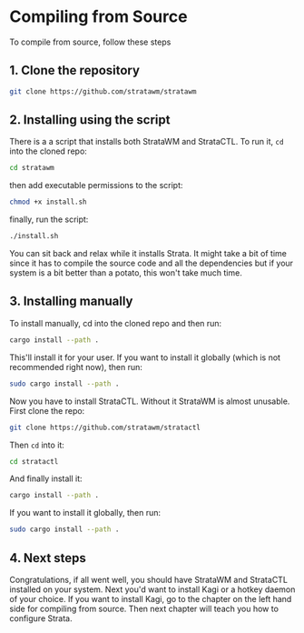 # Compiling from Source

To compile from source, follow these steps

 ## 1. Clone the repository
 ```sh
 git clone https://github.com/stratawm/stratawm
 ```

 ## 2. Installing using the script
 There is a a script that installs both StrataWM and StrataCTL. To run it, `cd` into the cloned repo:
 ```sh
cd stratawm
 ```
 then add executable permissions to the script:
 ```sh
 chmod +x install.sh
 ```
 finally, run the script:
 ```sh
 ./install.sh
 ```

 You can sit back and relax while it installs Strata. It might take a bit of time since it has to compile the source code and all the dependencies but if your system is a bit better than a potato, this won't take much time.

 ## 3. Installing manually
 To install manually, cd into the cloned repo and then run:
 ```sh
 cargo install --path .
 ```
 This'll install it for your user. If you want to install it globally (which is not recommended right now), then run:
 ```sh
 sudo cargo install --path .
 ```

 Now you have to install StrataCTL. Without it StrataWM is almost unusable. First clone the repo:
 ```sh
 git clone https://github.com/stratawm/stratactl
 ```
 Then `cd` into it:
 ```sh
 cd stratactl
 ```
 And finally install it:
 ```sh
 cargo install --path .
 ```
If you want to install it globally, then run:
 ```sh
 sudo cargo install --path .
 ```

 ## 4. Next steps
 Congratulations, if all went well, you should have StrataWM and StrataCTL installed on your system. Next you'd want to install Kagi or a hotkey daemon of your choice. If you want to install Kagi, go to the chapter on the left hand side for compiling from source. Then next chapter will teach you how to configure Strata.